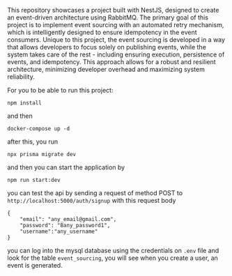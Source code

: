 
This repository showcases a project built with NestJS, designed to create an event-driven architecture using RabbitMQ. The primary goal of this project is to implement event sourcing with an automated retry mechanism, which is intelligently designed to ensure idempotency in the event consumers. Unique to this project, the event sourcing is developed in a way that allows developers to focus solely on publishing events, while the system takes care of the rest - including ensuring execution, persistence of events, and idempotency. This approach allows for a robust and resilient architecture, minimizing developer overhead and maximizing system reliability.

For you to be able to run this project:

``` 
npm install
```
and then
``` 
docker-compose up -d
```
after this, you run
```
npx prisma migrate dev
```
and then you can start the application by
``` 
npm run start:dev
```

you can test the api by sending a request of method POST to  `http://localhost:5000/auth/signup` with this request body
```
{
	"email": "any_email@gmail.com",
	"password": "Bany_password1",
	"username":"any_username"
}
```
you can log into the mysql database using the credentials on `.env` file and look for the table `event_sourcing`, you will see when you create a user, an event is generated.
